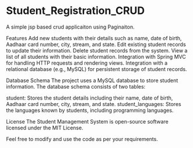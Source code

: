 # Student_Registration_CRUD
A simple jsp based crud applicaiton using Paginaiton.

Features
Add new students with their details such as name, date of birth, Aadhaar card number, city, stream, and state.
Edit existing student records to update their information.
Delete student records from the system.
View a list of all students with their basic information.
Integration with Spring MVC for handling HTTP requests and rendering views.
Integration with a relational database (e.g., MySQL) for persistent storage of student records.

Database Schema
The project uses a MySQL database to store student information. The database schema consists of two tables:

  student: Stores the student details including their name, date of birth, Aadhaar card number, city, stream, and state.
  student_languages: Stores the languages known by students, including programming languages.

License
The Student Management System is open-source software licensed under the MIT License.

Feel free to modify and use the code as per your requirements.

